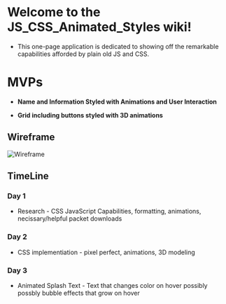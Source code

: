 # Welcome to the JS_CSS_Animated_Styles wiki!

 * This one-page application is dedicated to showing off the remarkable capabilities afforded by plain old JS and CSS.  

# MVPs

* **Name and Information Styled with Animations and User Interaction**

* **Grid including buttons styled with 3D animations**


## Wireframe

![Wireframe](https://i.imgur.com/Nk8DfZ5.png)

## TimeLine

### Day 1
* Research - CSS JavaScript Capabilities, formatting, animations, necissary/helpful packet downloads
### Day 2 
* CSS implementiation - pixel perfect, animations, 3D modeling
### Day 3 
* Animated Splash Text - Text that changes color on hover possibly possbly bubble effects that grow on hover
